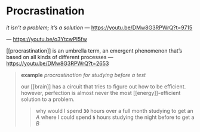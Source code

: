 # Procrastination

_it isn’t a problem; it’s a solution_ &mdash; <https://youtu.be/DMw8G3RPWrQ?t=9715>

&mdash; <https://youtu.be/o3YtcwPI5fw>

[[procrastination]] is an umbrella term, an emergent phenomenon that’s based on all kinds of different processes &mdash; <https://youtu.be/DMw8G3RPWrQ?t=2653>

> **example** _procrastination for studying before a test_
>
> our [[brain]] has a circuit that tries to figure out how to be efficient. however, perfection is almost never the most [[energy]]-efficient solution to a problem.
>
> > why would I spend **`30`** hours over a full month studying to get an _A_ where I could spend **`5`** hours studying the night before to get a _B_

